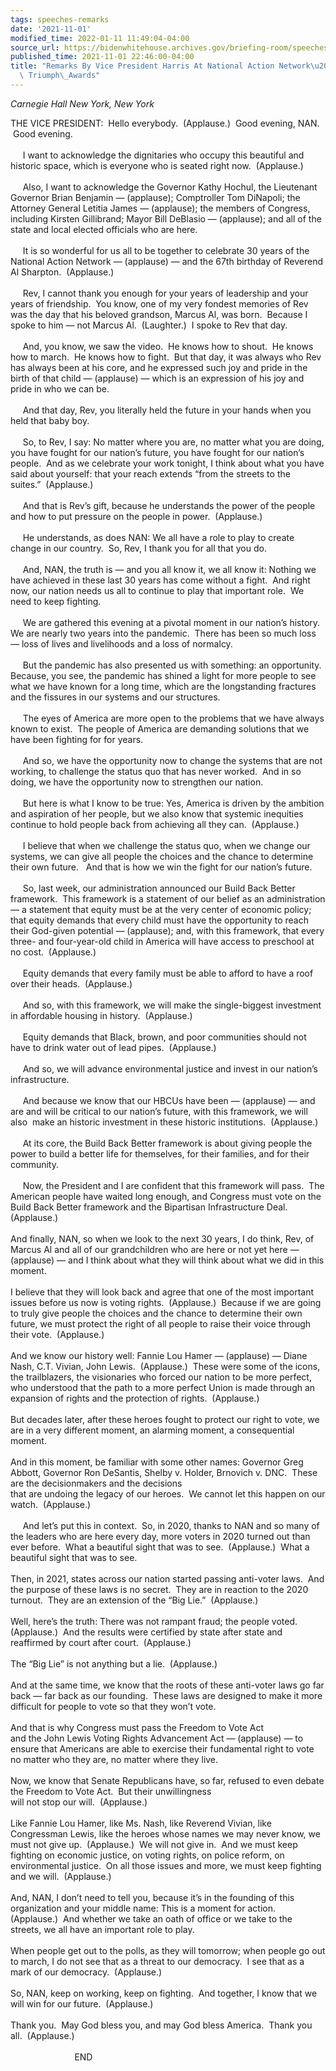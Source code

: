 ```yaml
---
tags: speeches-remarks
date: '2021-11-01'
modified_time: 2022-01-11 11:49:04-04:00
source_url: https://bidenwhitehouse.archives.gov/briefing-room/speeches-remarks/2021/11/01/remarks-by-vice-president-harris-at-national-action-networks-30th-anniversary-triumph-awards/
published_time: 2021-11-01 22:46:00-04:00
title: "Remarks By Vice President Harris At National Action Network\u2019s 30th Anniversary\
  \ Triumph\_Awards"
---
```

 
*Carnegie Hall New York, New York*

THE VICE PRESIDENT:  Hello everybody.  (Applause.)  Good evening, NAN.
 Good evening.  
   
     I want to acknowledge the dignitaries who occupy this beautiful and
historic space, which is everyone who is seated right now. 
(Applause.)  
   
     Also, I want to acknowledge the Governor Kathy Hochul, the
Lieutenant Governor Brian Benjamin — (applause); Comptroller Tom
DiNapoli; the Attorney General Letitia James — (applause); the members
of Congress, including Kirsten Gillibrand; Mayor Bill DeBlasio —
(applause); and all of the state and local elected officials who are
here.  
   
     It is so wonderful for us all to be together to celebrate 30 years
of the National Action Network — (applause) — and the 67th birthday of
Reverend Al Sharpton.  (Applause.)  
   
     Rev, I cannot thank you enough for your years of leadership and
your years of friendship.  You know, one of my very fondest memories of
Rev was the day that his beloved grandson, Marcus Al, was born.  Because
I spoke to him — not Marcus Al.  (Laughter.)  I spoke to Rev that day.  
   
     And, you know, we saw the video.  He knows how to shout.  He knows
how to march.  He knows how to fight.  But that day, it was always who
Rev has always been at his core, and he expressed such joy and pride in
the birth of that child — (applause) — which is an expression of his joy
and pride in who we can be.  
   
     And that day, Rev, you literally held the future in your hands when
you held that baby boy.  
   
     So, to Rev, I say: No matter where you are, no matter what you are
doing, you have fought for our nation’s future, you have fought for our
nation’s people.  And as we celebrate your work tonight, I think about
what you have said about yourself: that your reach extends “from the
streets to the suites.”  (Applause.)  
   
     And that is Rev’s gift, because he understands the power of the
people and how to put pressure on the people in power.  (Applause.)    
   
     He understands, as does NAN: We all have a role to play to create
change in our country.  So, Rev, I thank you for all that you do.    
   
     And, NAN, the truth is — and you all know it, we all know it:
Nothing we have achieved in these last 30 years has come without a
fight.  And right now, our nation needs us all to continue to play that
important role.  We need to keep fighting.  
   
     We are gathered this evening at a pivotal moment in our nation’s
history.  We are nearly two years into the pandemic.  There has been so
much loss — loss of lives and livelihoods and a loss of normalcy.  
   
     But the pandemic has also presented us with something: an
opportunity.  Because, you see, the pandemic has shined a light for more
people to see what we have known for a long time, which are the
longstanding fractures and the fissures in our systems and our
structures.   
   
     The eyes of America are more open to the problems that we have
always known to exist.  The people of America are demanding solutions
that we have been fighting for for years.    
   
     And so, we have the opportunity now to change the systems that are
not working, to challenge the status quo that has never worked.  And in
so doing, we have the opportunity now to strengthen our nation.   
   
     But here is what I know to be true: Yes, America is driven by the
ambition and aspiration of her people, but we also know that systemic
inequities continue to hold people back from achieving all they can. 
(Applause.)  
   
     I believe that when we challenge the status quo, when we change our
systems, we can give all people the choices and the chance to determine
their own future.   And that is how we win the fight for our nation’s
future.   
   
     So, last week, our administration announced our Build Back Better
framework.  This framework is a statement of our belief as an
administration — a statement that equity must be at the very center of
economic policy; that equity demands that every child must have the
opportunity to reach their God-given potential — (applause); and, with
this framework, that every three- and four-year-old child in America
will have access to preschool at no cost.  (Applause.)  
   
     Equity demands that every family must be able to afford to have a
roof over their heads.  (Applause.)  
   
     And so, with this framework, we will make the single-biggest
investment in affordable housing in history.  (Applause.)  
   
     Equity demands that Black, brown, and poor communities should not
have to drink water out of lead pipes.  (Applause.)  
   
     And so, we will advance environmental justice and invest in our
nation’s infrastructure.   
   
     And because we know that our HBCUs have been — (applause) — and are
and will be critical to our nation’s future, with this framework, we
will also  make an historic investment in these historic institutions. 
(Applause.)  
   
     At its core, the Build Back Better framework is about giving people
the power to build a better life for themselves, for their families, and
for their community.    
   
     Now, the President and I are confident that this framework will
pass.  The American people have waited long enough, and Congress must
vote on the Build Back Better framework and the Bipartisan
Infrastructure Deal.  (Applause.)  
   
And finally, NAN, so when we look to the next 30 years, I do think, Rev,
of Marcus Al and all of our grandchildren who are here or not yet here —
(applause) — and I think about what they will think about what we did in
this moment.  
   
I believe that they will look back and agree that one of the most
important issues before us now is voting rights.  (Applause.)  Because
if we are going to truly give people the choices and the chance to
determine their own future, we must protect the right of all people to
raise their voice through their vote.  (Applause.)   
   
And we know our history well: Fannie Lou Hamer — (applause) — Diane
Nash, C.T. Vivian, John Lewis.  (Applause.)  These were some of the
icons, the trailblazers, the visionaries who forced our nation to be
more perfect, who understood that the path to a more perfect Union is
made through an expansion of rights and the protection of rights. 
(Applause.)   
   
But decades later, after these heroes fought to protect our right to
vote, we are in a very different moment, an alarming moment, a
consequential moment.    
   
And in this moment, be familiar with some other names: Governor Greg
Abbott, Governor Ron DeSantis, Shelby v. Holder, Brnovich v. DNC.  These
are the decisionmakers and the decisions   
that are undoing the legacy of our heroes.  We cannot let this happen on
our watch.  (Applause.)  
   
     And let’s put this in context.  So, in 2020, thanks to NAN and so
many of the leaders who are here every day, more voters in 2020 turned
out than ever before.  What a beautiful sight that was to see. 
(Applause.)  What a beautiful sight that was to see.   
   
Then, in 2021, states across our nation started passing anti-voter
laws.  And the purpose of these laws is no secret.  They are in reaction
to the 2020 turnout.  They are an extension of the “Big Lie.” 
(Applause.)  
   
Well, here’s the truth: There was not rampant fraud; the people voted. 
(Applause.)  And the results were certified by state after state and
reaffirmed by court after court.  (Applause.)    
   
The “Big Lie” is not anything but a lie.  (Applause.)  
   
And at the same time, we know that the roots of these anti-voter laws go
far back — far back as our founding.  These laws are designed to make it
more difficult for people to vote so that they won’t vote.  
   
And that is why Congress must pass the Freedom to Vote Act  
and the John Lewis Voting Rights Advancement Act — (applause) — to
ensure that Americans are able to exercise their fundamental right to
vote no matter who they are, no matter where they live.  
   
Now, we know that Senate Republicans have, so far, refused to even
debate the Freedom to Vote Act.  But their unwillingness  
will not stop our will.  (Applause.)   
   
Like Fannie Lou Hamer, like Ms. Nash, like Reverend Vivian, like
Congressman Lewis, like the heroes whose names we may never know, we
must not give up.  (Applause.)  We will not give in.  And we must keep
fighting on economic justice, on voting rights, on police reform, on
environmental justice.  On all those issues and more, we must keep
fighting and we will.  (Applause.)  
   
And, NAN, I don’t need to tell you, because it’s in the founding of this
organization and your middle name: This is a moment for action. 
(Applause.)  And whether we take an oath of office or we take to the
streets, we all have an important role to play.  
   
When people get out to the polls, as they will tomorrow; when people go
out to march, I do not see that as a threat to our democracy.  I see
that as a mark of our democracy.  (Applause.)   
   
So, NAN, keep on working, keep on fighting.  And together, I know that
we will win for our future.  (Applause.)  
   
Thank you.  May God bless you, and may God bless America.  Thank you
all.  (Applause.)  
   
                          END
